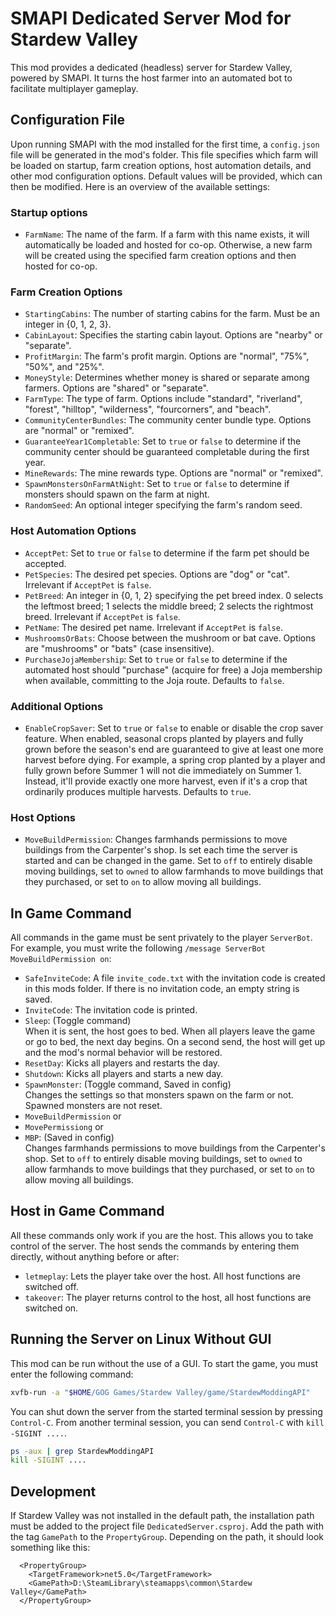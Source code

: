 # SMAPI Dedicated Server Mod for Stardew Valley
This mod provides a dedicated (headless) server for Stardew Valley, powered by SMAPI. It turns the host farmer into an automated bot to facilitate multiplayer gameplay.

## Configuration File
Upon running SMAPI with the mod installed for the first time, a `config.json` file will be generated in the mod's folder. This file specifies which farm will be loaded on startup, farm creation options, host automation details, and other mod configuration options. Default values will be provided, which can then be modified. Here is an overview of the available settings:

### Startup options

- `FarmName`: The name of the farm. If a farm with this name exists, it will automatically be loaded and hosted for co-op. Otherwise, a new farm will be created using the specified farm creation options and then hosted for co-op.

### Farm Creation Options

- `StartingCabins`: The number of starting cabins for the farm. Must be an integer in {0, 1, 2, 3}.
- `CabinLayout`: Specifies the starting cabin layout. Options are "nearby" or "separate".
- `ProfitMargin`: The farm's profit margin. Options are "normal", "75%", "50%", and "25%".
- `MoneyStyle`: Determines whether money is shared or separate among farmers. Options are "shared" or "separate".
- `FarmType`: The type of farm. Options include "standard", "riverland", "forest", "hilltop", "wilderness", "fourcorners", and "beach".
- `CommunityCenterBundles`: The community center bundle type. Options are "normal" or "remixed".
- `GuaranteeYear1Completable`: Set to `true` or `false` to determine if the community center should be guaranteed completable during the first year.
- `MineRewards`: The mine rewards type. Options are "normal" or "remixed".
- `SpawnMonstersOnFarmAtNight`: Set to `true` or `false` to determine if monsters should spawn on the farm at night.
- `RandomSeed`: An optional integer specifying the farm's random seed.

### Host Automation Options

- `AcceptPet`: Set to `true` or `false` to determine if the farm pet should be accepted.
- `PetSpecies`: The desired pet species. Options are "dog" or "cat". Irrelevant if `AcceptPet` is `false`.
- `PetBreed`: An integer in {0, 1, 2} specifying the pet breed index. 0 selects the leftmost breed; 1 selects the middle breed; 2 selects the rightmost breed. Irrelevant if `AcceptPet` is `false`.
- `PetName`: The desired pet name. Irrelevant if `AcceptPet` is `false`.
- `MushroomsOrBats`: Choose between the mushroom or bat cave. Options are "mushrooms" or "bats" (case insensitive).
- `PurchaseJojaMembership`: Set to `true` or `false` to determine if the automated host should "purchase" (acquire for free) a Joja membership when available, committing to the Joja route. Defaults to `false`.

### Additional Options

- `EnableCropSaver`: Set to `true` or `false` to enable or disable the crop saver feature. When enabled, seasonal crops planted by players and fully grown before the season's end are guaranteed to give at least one more harvest before dying. For example, a spring crop planted by a player and fully grown before Summer 1 will not die immediately on Summer 1. Instead, it'll provide exactly one more harvest, even if it's a crop that ordinarily produces multiple harvests. Defaults to `true`.

### Host Options

- `MoveBuildPermission`: Changes farmhands permissions to move buildings from the Carpenter's shop. Is set each time the server is started and can be changed in the game. Set to `off` to entirely disable moving buildings, set to `owned` to allow farmhands to move buildings that they purchased, or set to `on` to allow moving all buildings.

## In Game Command

All commands in the game must be sent privately to the player `ServerBot`. For example, you must write the following `/message ServerBot MoveBuildPermission on`:

- `SafeInviteCode`: A file `invite_code.txt` with the invitation code is created in this mods folder. If there is no invitation code, an empty string is saved.
- `InviteCode`: The invitation code is printed.
- `Sleep`: (Toggle command) \
  When it is sent, the host goes to bed. When all players leave the game or go to bed, the next day begins. On a second send, the host will get up and the mod's normal behavior will be restored.
- `ResetDay`: Kicks all players and restarts the day.
- `Shutdown`: Kicks all players and starts a new day.
- `SpawnMonster`: (Toggle command, Saved in config) \
  Changes the settings so that monsters spawn on the farm or not. Spawned monsters are not reset.
- `MoveBuildPermission` or
- `MovePermissiong` or
- `MBP`: (Saved in config) \
Changes farmhands permissions to move buildings from the Carpenter's shop. Set to `off` to entirely disable moving buildings, set to `owned` to allow farmhands to move buildings that they purchased, or set to `on` to allow moving all buildings.

## Host in Game Command

All these commands only work if you are the host. This allows you to take control of the server. The host sends the commands by entering them directly, without anything before or after:

- `letmeplay`: Lets the player take over the host. All host functions are switched off.
- `takeover`: The player returns control to the host, all host functions are switched on.

## Running the Server on Linux Without GUI

This mod can be run without the use of a GUI. To start the game, you must enter the following command:

```bash
xvfb-run -a "$HOME/GOG Games/Stardew Valley/game/StardewModdingAPI"
```

You can shut down the server from the started terminal session by pressing `Control-C`.
From another terminal session, you can send `Control-C` with `kill -SIGINT ....`.

```bash
ps -aux | grep StardewModdingAPI
kill -SIGINT ....
```

## Development

If Stardew Valley was not installed in the default path, the installation path must be added to the project file `DedicatedServer.csproj`. Add the path with the tag `GamePath` to the `PropertyGroup`. Depending on the path, it should look something like this:

```text
  <PropertyGroup>
    <TargetFramework>net5.0</TargetFramework>
    <GamePath>D:\SteamLibrary\steamapps\common\Stardew Valley</GamePath>
  </PropertyGroup>
```

